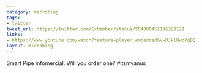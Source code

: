 ```yaml
---
category: microblog
tags:
- twitter
tweet_url: https://twitter.com/ExMember/status/554006451136389121
links:
- https://www.youtube.com/watch?feature=player_embedded&v=DJklHwoYgBQ
layout: microblog
---
```

Smart Pipe infomercial. Will you order one? #itsmyanus
